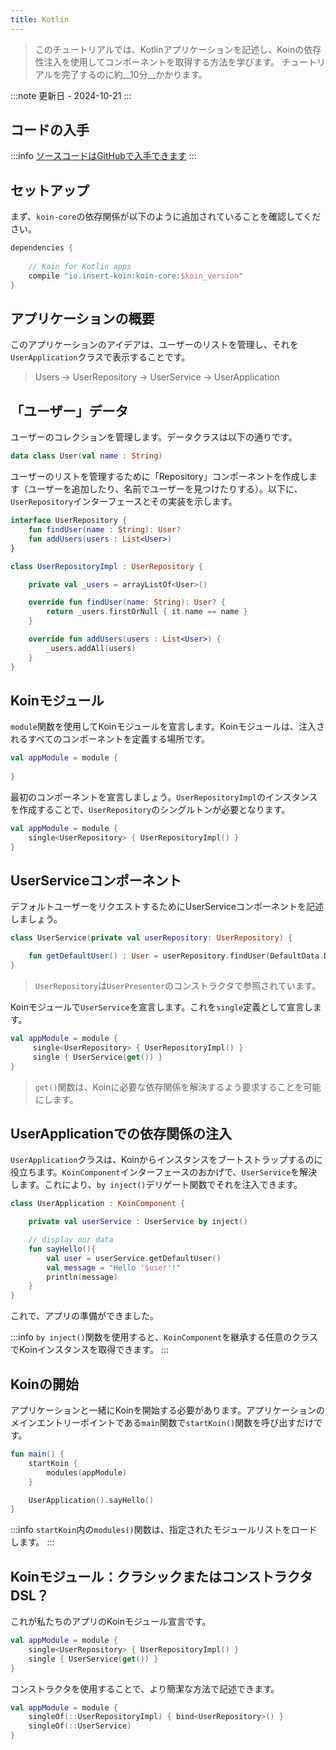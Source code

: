 ```yaml
---
title: Kotlin
---
```


> このチュートリアルでは、Kotlinアプリケーションを記述し、Koinの依存性注入を使用してコンポーネントを取得する方法を学びます。
> チュートリアルを完了するのに約__10分__かかります。

:::note
更新日 - 2024-10-21
:::

## コードの入手

:::info
[ソースコードはGitHubで入手できます](https://github.com/InsertKoinIO/koin-getting-started/tree/main/kotlin)
:::

## セットアップ

まず、`koin-core`の依存関係が以下のように追加されていることを確認してください。

```groovy
dependencies {
    
    // Koin for Kotlin apps
    compile "io.insert-koin:koin-core:$koin_version"
}
```

## アプリケーションの概要

このアプリケーションのアイデアは、ユーザーのリストを管理し、それを`UserApplication`クラスで表示することです。

> Users -> UserRepository -> UserService -> UserApplication

## 「ユーザー」データ

ユーザーのコレクションを管理します。データクラスは以下の通りです。

```kotlin
data class User(val name : String)
```

ユーザーのリストを管理するために「Repository」コンポーネントを作成します（ユーザーを追加したり、名前でユーザーを見つけたりする）。以下に、`UserRepository`インターフェースとその実装を示します。

```kotlin
interface UserRepository {
    fun findUser(name : String): User?
    fun addUsers(users : List<User>)
}

class UserRepositoryImpl : UserRepository {

    private val _users = arrayListOf<User>()

    override fun findUser(name: String): User? {
        return _users.firstOrNull { it.name == name }
    }

    override fun addUsers(users : List<User>) {
        _users.addAll(users)
    }
}
```

## Koinモジュール

`module`関数を使用してKoinモジュールを宣言します。Koinモジュールは、注入されるすべてのコンポーネントを定義する場所です。

```kotlin
val appModule = module {
    
}
```

最初のコンポーネントを宣言しましょう。`UserRepositoryImpl`のインスタンスを作成することで、`UserRepository`のシングルトンが必要となります。

```kotlin
val appModule = module {
    single<UserRepository> { UserRepositoryImpl() }
}
```

## UserServiceコンポーネント

デフォルトユーザーをリクエストするためにUserServiceコンポーネントを記述しましょう。

```kotlin
class UserService(private val userRepository: UserRepository) {

    fun getDefaultUser() : User = userRepository.findUser(DefaultData.DEFAULT_USER.name) ?: error("Can't find default user")
}
```

> `UserRepository`は`UserPresenter`のコンストラクタで参照されています。

Koinモジュールで`UserService`を宣言します。これを`single`定義として宣言します。

```kotlin
val appModule = module {
     single<UserRepository> { UserRepositoryImpl() }
     single { UserService(get()) }
}
```

> `get()`関数は、Koinに必要な依存関係を解決するよう要求することを可能にします。

## UserApplicationでの依存関係の注入

`UserApplication`クラスは、Koinからインスタンスをブートストラップするのに役立ちます。`KoinComponent`インターフェースのおかげで、`UserService`を解決します。これにより、`by inject()`デリゲート関数でそれを注入できます。

```kotlin
class UserApplication : KoinComponent {

    private val userService : UserService by inject()

    // display our data
    fun sayHello(){
        val user = userService.getDefaultUser()
        val message = "Hello '$user'!"
        println(message)
    }
}
```

これで、アプリの準備ができました。

:::info
`by inject()`関数を使用すると、`KoinComponent`を継承する任意のクラスでKoinインスタンスを取得できます。
:::

## Koinの開始

アプリケーションと一緒にKoinを開始する必要があります。アプリケーションのメインエントリーポイントである`main`関数で`startKoin()`関数を呼び出すだけです。

```kotlin
fun main() {
    startKoin {
        modules(appModule)
    }

    UserApplication().sayHello()
}
```

:::info
`startKoin`内の`modules()`関数は、指定されたモジュールリストをロードします。
:::

## Koinモジュール：クラシックまたはコンストラクタDSL？

これが私たちのアプリのKoinモジュール宣言です。

```kotlin
val appModule = module {
    single<UserRepository> { UserRepositoryImpl() }
    single { UserService(get()) }
}
```

コンストラクタを使用することで、より簡潔な方法で記述できます。

```kotlin
val appModule = module {
    singleOf(::UserRepositoryImpl) { bind<UserRepository>() }
    singleOf(::UserService)
}